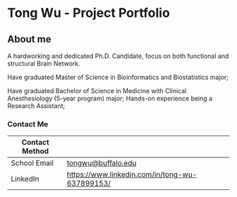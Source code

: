 # Tong Wu  - Project Portfolio

## About me

A hardworking and dedicated Ph.D. Candidate, focus on both functional and structural Brain Network. 

Have graduated Master of Science in Bioinformatics and Biostatistics major;

Have graduated Bachelor of Science in Medicine with Clinical Anesthesiology (5-year program) major; Hands-on experience being a Research Assistant; 

### Contact Me

| Contact Method |  |
| --- | --- |
| School Email | tongwu@buffalo.edu |
| LinkedIn | https://www.linkedin.com/in/tong-wu-637899153/ |

